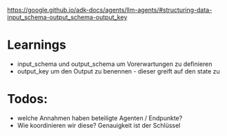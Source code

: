 https://google.github.io/adk-docs/agents/llm-agents/#structuring-data-input_schema-output_schema-output_key
# Learnings
- input_schema und output_schema um Vorerwartungen zu definieren
- output_key um den Output zu benennen - dieser greift auf den state zu

# Todos:
- welche Annahmen haben beteiligte Agenten / Endpunkte?
- Wie koordinieren wir diese? Genauigkeit ist der Schlüssel